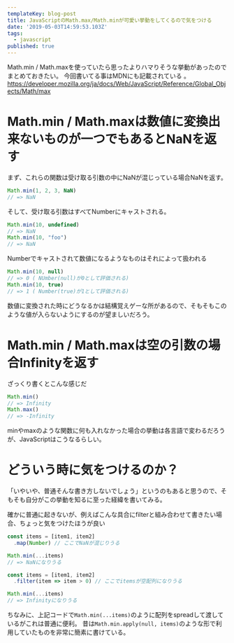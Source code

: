 ```yaml
---
templateKey: blog-post
title: JavaScriptのMath.max/Math.minが可愛い挙動をしてくるので気をつける
date: '2019-05-03T14:59:53.103Z'
tags:
  - javascript
published: true
---
```


Math.min / Math.maxを使っていたら思ったよりハマりそうな挙動があったのでまとめておきたい。
今回書いてる事はMDNにも記載されている
。
https://developer.mozilla.org/ja/docs/Web/JavaScript/Reference/Global_Objects/Math/max

# Math.min / Math.maxは数値に変換出来ないものが一つでもあるとNaNを返す

まず、これらの関数は受け取る引数の中にNaNが混じっている場合NaNを返す。

```js
Math.min(1, 2, 3, NaN)
// => NaN
```

そして、受け取る引数はすべてNumberにキャストされる。

```js
Math.min(10, undefined)
// => NaN
Math.min(10, "foo")
// => NaN
```

Numberでキャストされて数値になるようなものはそれによって扱われる

```js
Math.min(10, null)
// => 0 ( NUmber(null)が0として評価される)
Math.min(10, true)
// => 1 ( Number(true)が1として評価される)
```

数値に変換された時にどうなるかは結構覚えゲーな所があるので、そもそもこのような値が入らないようにするのが望ましいだろう。

# Math.min / Math.maxは空の引数の場合Infinityを返す

ざっくり書くとこんな感じだ


```js
Math.min()
// => Infinity
Math.max()
// => -Infinity
```

minやmaxのような関数に何も入れなかった場合の挙動は各言語で変わるだろうが、JavaScriptはこうなるらしい。


# どういう時に気をつけるのか？

「いやいや、普通そんな書き方しないでしょう」というのもあると思うので、そもそも自分がこの挙動を知るに至った経緯を書いてみる。

確かに普通に起きないが、例えばこんな具合にfilterと組み合わせて書きたい場合、ちょっと気をつけたほうが良い

```js
const items = [item1, item2]
  .map(Number) // ここでNaNが混じりうる

Math.min(...items)
// => NaNになりうる
```

```js
const items = [item1, item2]
  .filter(item => item > 0) // ここでitemsが空配列になりうる

Math.min(...items)
// => Infinityになりうる
```

ちなみに、上記コードで`Math.min(...items)`のように配列をspreadして渡しているがこれは普通に便利。
昔は`Math.min.apply(null, items)`のような形で利用していたものを非常に簡素に書けている。
